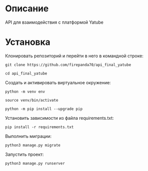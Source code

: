 # Описание

API для взаимодействия с платформой Yatube

# Установка

Клонировать репозиторий и перейти в него в командной строке:

```
git clone https://github.com/firepanda70/api_final_yatube
```

```
cd api_final_yatube
```

Cоздать и активировать виртуальное окружение:

```
python -m venv env
```

```
source venv/bin/activate
```

```
python -m pip install --upgrade pip
```

Установить зависимости из файла requirements.txt:

```
pip install -r requirements.txt
```

Выполнить миграции:

```
python3 manage.py migrate
```

Запустить проект:

```
python3 manage.py runserver
```

